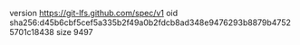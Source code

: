 version https://git-lfs.github.com/spec/v1
oid sha256:d45b6cbf5cef5a335b2f49a0b2fdcb8ad348e9476293b8879b47525701c18438
size 9497
